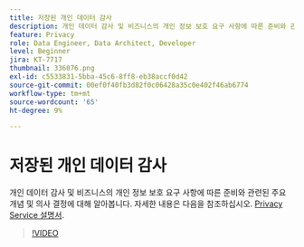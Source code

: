 ```yaml
---
title: 저장된 개인 데이터 감사
description: 개인 데이터 감사 및 비즈니스의 개인 정보 보호 요구 사항에 따른 준비와 관련된 주요 개념 및 의사 결정에 대해 알아봅니다.
feature: Privacy
role: Data Engineer, Data Architect, Developer
level: Beginner
jira: KT-7717
thumbnail: 336076.png
exl-id: c5533831-5bba-45c6-8ff8-eb38accf0d42
source-git-commit: 00ef0f40fb3d82f0c06428a35c0e402f46ab6774
workflow-type: tm+mt
source-wordcount: '65'
ht-degree: 9%

---
```


# 저장된 개인 데이터 감사

개인 데이터 감사 및 비즈니스의 개인 정보 보호 요구 사항에 따른 준비와 관련된 주요 개념 및 의사 결정에 대해 알아봅니다. 자세한 내용은 다음을 참조하십시오. [Privacy Service 설명서](https://experienceleague.adobe.com/docs/experience-platform/privacy/home.html?lang=ko-KR).

>[!VIDEO](https://video.tv.adobe.com/v/336076?learn=on)
